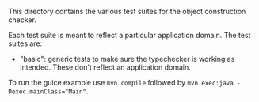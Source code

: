 This directory contains the various test suites for the object construction checker.

Each test suite is meant to reflect a particular application domain. The test suites are:
* "basic": generic tests to make sure the typechecker is working as intended. These don't reflect an application domain.

To run the guice example use `mvn compile` followed by `mvn exec:java -Dexec.mainClass="Main"`.